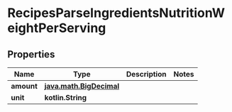 
# RecipesParseIngredientsNutritionWeightPerServing

## Properties
Name | Type | Description | Notes
------------ | ------------- | ------------- | -------------
**amount** | [**java.math.BigDecimal**](java.math.BigDecimal.md) |  | 
**unit** | **kotlin.String** |  | 



